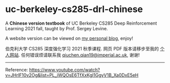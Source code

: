 # uc-berkeley-cs285-drl-chinese

A **Chinese version textbook** of UC Berkeley CS285 Deep Reinforcement Learning 2021 fall, taught by Prof. Sergey Levine. 

A website version can be viewed on [my personal blog](https://bluesquinn777.github.io/), enjoy!

伯克利大学 CS285 深度强化学习 2021 秋季课程. 网页 PDF 版本请移步至我的 [个人网站](https://bluesquinn777.github.io/). 任何错误烦请联系我 qiuchen.qian19@imperial.ac.uk, 谢谢!

---

Reference:
https://www.youtube.com/watch?v=JHrlF10v2Og&list=PL_iWQOsE6TfXxKgI1GgyV1B_Xa0DxE5eH
